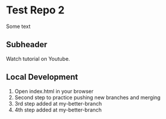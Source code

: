 # Test Repo 2

Some text

## Subheader

Watch tutorial on Youtube.

## Local Development

1. Open index.html in your browser
2. Second step to practice pushing new branches and merging
3. 3rd step added at my-better-branch
4. 4th step added at my-better-branch
